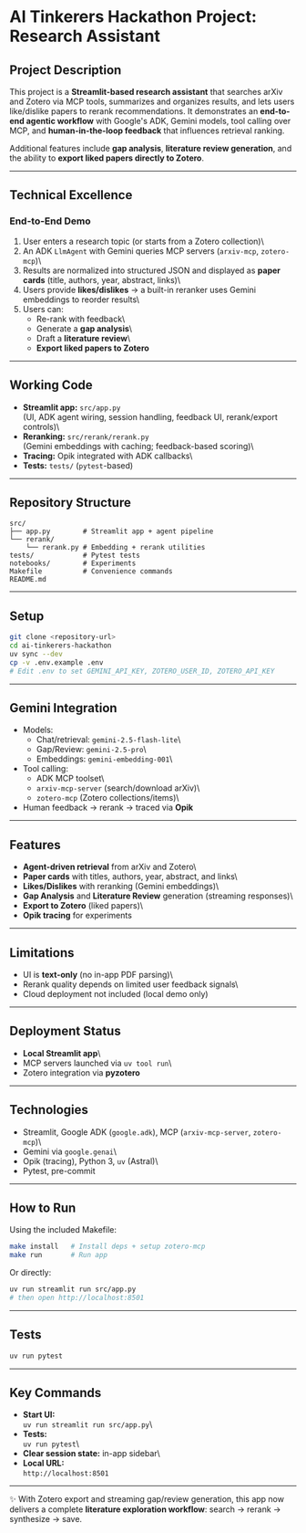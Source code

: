 # AI Tinkerers Hackathon Project: Research Assistant

## Project Description

This project is a **Streamlit-based research assistant** that searches
arXiv and Zotero via MCP tools, summarizes and organizes results, and
lets users like/dislike papers to rerank recommendations. It
demonstrates an **end-to-end agentic workflow** with Google's ADK,
Gemini models, tool calling over MCP, and **human-in-the-loop feedback**
that influences retrieval ranking.

Additional features include **gap analysis**, **literature review
generation**, and the ability to **export liked papers directly to
Zotero**.

------------------------------------------------------------------------

## Technical Excellence

### End-to-End Demo

1. User enters a research topic (or starts from a Zotero collection)\
2. An ADK `LlmAgent` with Gemini queries MCP servers (`arxiv-mcp`,
    `zotero-mcp`)\
3. Results are normalized into structured JSON and displayed as **paper
    cards** (title, authors, year, abstract, links)\
4. Users provide **likes/dislikes** → a built-in reranker uses Gemini
    embeddings to reorder results\
5. Users can:
    - Re-rank with feedback\
    - Generate a **gap analysis**\
    - Draft a **literature review**\
    - **Export liked papers to Zotero**

------------------------------------------------------------------------

## Working Code

- **Streamlit app:** `src/app.py`\
    (UI, ADK agent wiring, session handling, feedback UI, rerank/export
    controls)\
- **Reranking:** `src/rerank/rerank.py`\
    (Gemini embeddings with caching; feedback-based scoring)\
- **Tracing:** Opik integrated with ADK callbacks\
- **Tests:** `tests/` (`pytest`-based)

------------------------------------------------------------------------

## Repository Structure

    src/
    ├── app.py        # Streamlit app + agent pipeline
    └── rerank/
        └── rerank.py # Embedding + rerank utilities
    tests/            # Pytest tests
    notebooks/        # Experiments
    Makefile          # Convenience commands
    README.md

------------------------------------------------------------------------

## Setup

``` bash
git clone <repository-url>
cd ai-tinkerers-hackathon
uv sync --dev
cp -v .env.example .env
# Edit .env to set GEMINI_API_KEY, ZOTERO_USER_ID, ZOTERO_API_KEY
```

------------------------------------------------------------------------

## Gemini Integration

- Models:
  - Chat/retrieval: `gemini-2.5-flash-lite`\
  - Gap/Review: `gemini-2.5-pro`\
  - Embeddings: `gemini-embedding-001`\
- Tool calling:
  - ADK MCP toolset\
  - `arxiv-mcp-server` (search/download arXiv)\
  - `zotero-mcp` (Zotero collections/items)\
- Human feedback → rerank → traced via **Opik**

------------------------------------------------------------------------

## Features

- **Agent-driven retrieval** from arXiv and Zotero\
- **Paper cards** with titles, authors, year, abstract, and links\
- **Likes/Dislikes** with reranking (Gemini embeddings)\
- **Gap Analysis** and **Literature Review** generation (streaming
    responses)\
- **Export to Zotero** (liked papers)\
- **Opik tracing** for experiments

------------------------------------------------------------------------

## Limitations

- UI is **text-only** (no in-app PDF parsing)\
- Rerank quality depends on limited user feedback signals\
- Cloud deployment not included (local demo only)

------------------------------------------------------------------------

## Deployment Status

- **Local Streamlit app**\
- MCP servers launched via `uv tool run`\
- Zotero integration via **pyzotero**

------------------------------------------------------------------------

## Technologies

- Streamlit, Google ADK (`google.adk`), MCP (`arxiv-mcp-server`,
    `zotero-mcp`)\
- Gemini via `google.genai`\
- Opik (tracing), Python 3, `uv` (Astral)\
- Pytest, pre-commit

------------------------------------------------------------------------

## How to Run

Using the included Makefile:

``` bash
make install   # Install deps + setup zotero-mcp
make run       # Run app
```

Or directly:

``` bash
uv run streamlit run src/app.py
# then open http://localhost:8501
```

------------------------------------------------------------------------

## Tests

``` bash
uv run pytest
```

------------------------------------------------------------------------

## Key Commands

- **Start UI:**\
    `uv run streamlit run src/app.py`\
- **Tests:**\
    `uv run pytest`\
- **Clear session state:** in-app sidebar\
- **Local URL:**\
    `http://localhost:8501`

------------------------------------------------------------------------

✨ With Zotero export and streaming gap/review generation, this app now
delivers a complete **literature exploration workflow**: search → rerank
→ synthesize → save.
